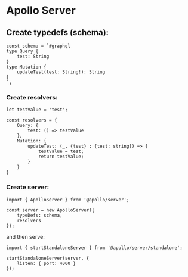 # Apollo Server

## Create typedefs (schema):
```
const schema = `#graphql
type Query {
    test: String
}
type Mutation {
    updateTest(test: String!): String
}
`;
```

### Create resolvers:
```
let testValue = 'test';

const resolvers = {
    Query: {
        test: () => testValue
    },
    Mutation: {
        updateTest: (_, {test} : {test: string}) => {
            testValue = test;
            return testValue;
        }
    }
}
```

### Create server:
```
import { ApolloServer } from '@apollo/server';

const server = new ApolloServer({
    typeDefs: schema,
    resolvers
});
```

and then serve:
```
import { startStandaloneServer } from '@apollo/server/standalone';

startStandaloneServer(server, {
    listen: { port: 4000 }
});
```

